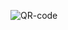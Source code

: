 
![QR-code](https://github.com/raksvision/Frontend-Challenges/assets/120659332/96ed6817-fc3e-4a38-81c5-c0dfdfd9c6c2)
